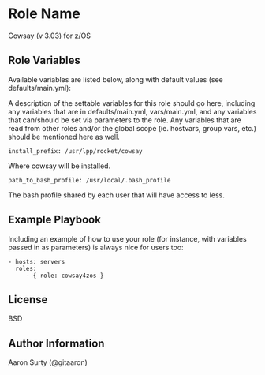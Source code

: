Role Name
=========

Cowsay (v 3.03) for z/OS

Role Variables
--------------

Available variables are listed below, along with default values (see defaults/main.yml):

A description of the settable variables for this role should go here, including any variables that are in defaults/main.yml, vars/main.yml, and any variables that can/should be set via parameters to the role. Any variables that are read from other roles and/or the global scope (ie. hostvars, group vars, etc.) should be mentioned here as well.
```
install_prefix: /usr/lpp/rocket/cowsay
```
Where cowsay will be installed.

```
path_to_bash_profile: /usr/local/.bash_profile
```
The bash profile shared by each user that will have access to less.

Example Playbook
----------------

Including an example of how to use your role (for instance, with variables passed in as parameters) is always nice for users too:

    - hosts: servers
      roles:
         - { role: cowsay4zos }


License
-------

BSD

Author Information
------------------

Aaron Surty (@gitaaron)
